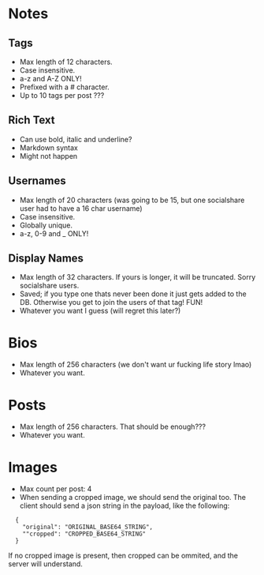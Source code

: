 # Notes

## Tags

- Max length of 12 characters.
- Case insensitive.
- a-z and A-Z ONLY!
- Prefixed with a # character.
- Up to 10 tags per post ???

## Rich Text

- Can use bold, italic and underline?
- Markdown syntax
- Might not happen

## Usernames

- Max length of 20 characters (was going to be 15, but one socialshare user had to have a 16 char username)
- Case insensitive.
- Globally unique.
- a-z, 0-9 and \_ ONLY!

## Display Names

- Max length of 32 characters. If yours is longer, it will be truncated. Sorry socialshare users.
- Saved; if you type one thats never been done it just gets added to the DB. Otherwise you get to join the users of that tag! FUN!
- Whatever you want I guess (will regret this later?)

# Bios

- Max length of 256 characters (we don't want ur fucking life story lmao)
- Whatever you want.

# Posts

- Max length of 256 characters. That should be enough???
- Whatever you want.

# Images

- Max count per post: 4
- When sending a cropped image, we should send the original too. The client should send a json string in the payload, like the following:

```
  {
    "original": "ORIGINAL_BASE64_STRING",
    ""cropped": "CROPPED_BASE64_STRING"
  }
```

If no cropped image is present, then cropped can be ommited, and the server will understand.
